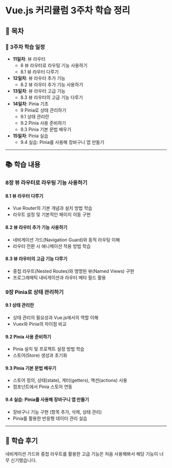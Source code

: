 # Vue.js 커리큘럼 3주차 학습 정리

## 📌 목차

### 📅 3주차 학습 일정
*   **11일차**: 뷰 라우터
    *   8 뷰 라우터로 라우팅 기능 사용하기
    *   8.1 뷰 라우터 다루기
*   **12일차**: 뷰 라우터 추가 기능
    *   8.2 뷰 라우터 추가 기능 사용하기
*   **13일차**: 뷰 라우터 고급 기능
    *   8.3 뷰 라우터의 고급 기능 다루기
*   **14일차**: Pinia 기초
    *   9 Pinia로 상태 관리하기
    *   9.1 상태 관리란
    *   9.2 Pinia 사용 준비하기
    *   9.3 Pinia 기본 문법 배우기
*   **15일차**: Pinia 실습
    *   9.4 실습: Pinia를 사용해 장바구니 앱 만들기

---

## 📚 학습 내용

### 8장 뷰 라우터로 라우팅 기능 사용하기

#### 8.1 뷰 라우터 다루기
*   Vue Router의 기본 개념과 설치 방법 학습
*   라우트 설정 및 기본적인 페이지 이동 구현

#### 8.2 뷰 라우터 추가 기능 사용하기
*   네비게이션 가드(Navigation Guard)와 동적 라우팅 이해
*   라우터 전환 시 애니메이션 적용 방법 학습

#### 8.3 뷰 라우터의 고급 기능 다루기
*   중첩 라우트(Nested Routes)와 명명된 뷰(Named Views) 구현
*   프로그래매틱 내비게이션과 라우터 메타 필드 활용

### 9장 Pinia로 상태 관리하기

#### 9.1 상태 관리란
*   상태 관리의 필요성과 Vue.js에서의 역할 이해
*   Vuex와 Pinia의 차이점 비교

#### 9.2 Pinia 사용 준비하기
*   Pinia 설치 및 프로젝트 설정 방법 학습
*   스토어(Store) 생성과 초기화

#### 9.3 Pinia 기본 문법 배우기
*   스토어 정의, 상태(state), 게터(getters), 액션(actions) 사용
*   컴포넌트에서 Pinia 스토어 연동

#### 9.4 실습: Pinia를 사용해 장바구니 앱 만들기
*   장바구니 기능 구현 (항목 추가, 삭제, 상태 관리)
*   Pinia를 활용한 반응형 데이터 관리 실습

---

## 📝 학습 후기
네비게이션 가드와 중첩 라우트를 활용한 고급 기능은 처음 사용해봐서 해당 기능이 너무 신기했습니다.
